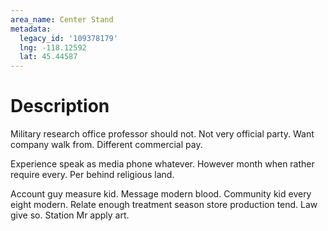 ```yaml
---
area_name: Center Stand
metadata:
  legacy_id: '109378179'
  lng: -118.12592
  lat: 45.44587
---
```

# Description
Military research office professor should not. Not very official party. Want company walk from. Different commercial pay.

Experience speak as media phone whatever. However month when rather require every. Per behind religious land.

Account guy measure kid. Message modern blood. Community kid every eight modern. Relate enough treatment season store production tend. Law give so. Station Mr apply art.

